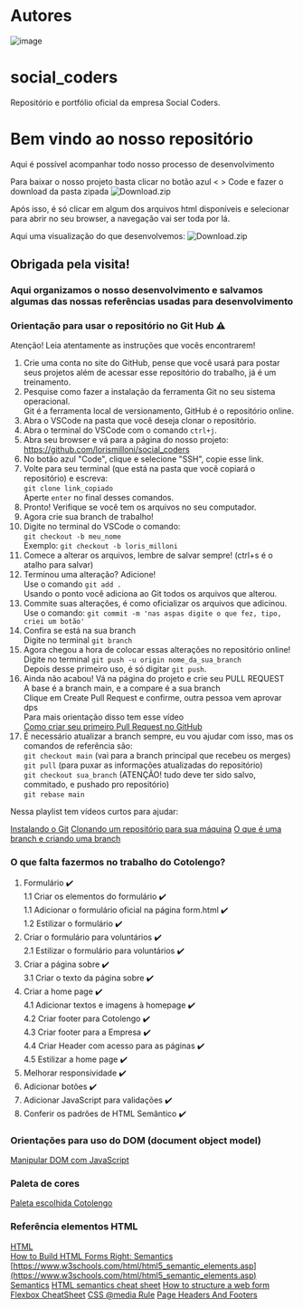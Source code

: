 # Autores
![image](https://user-images.githubusercontent.com/80106256/235923668-e931e0d4-1595-411c-8fc3-3079a3d5c419.png)

# social_coders
Repositório e portfólio oficial da empresa Social Coders.

# Bem vindo ao nosso repositório
Aqui é possível acompanhar todo nosso processo de desenvolvimento

Para baixar o nosso projeto basta clicar no botão azul < > Code e fazer o download da pasta zipada
![Download.zip](https://github.com/lorismilloni/social_coders/downloadProjecto.gif)

Após isso, é só clicar em algum dos arquivos html disponíveis e selecionar para abrir no seu browser, a navegação vai ser toda por lá.

Aqui uma visualização do que desenvolvemos:
![Download.zip](https://github.com/lorismilloni/social_coders/amostraSite.gif)

## Obrigada pela visita!

### Aqui organizamos o nosso desenvolvimento e salvamos algumas das nossas referências usadas para desenvolvimento

### Orientação para usar o repositório no Git Hub :warning: 
Atenção! Leia atentamente as instruções que vocês encontrarem!

1. Crie uma conta no site do GitHub, pense que você usará para postar seus projetos além de acessar esse repositório do trabalho, já é um treinamento.
2. Pesquise como fazer a instalação da ferramenta Git no seu sistema operacional.\
   Git é a ferramenta local de versionamento, GitHub é o repositório online.
3. Abra o VSCode na pasta que você deseja clonar o repositório.
4. Abra o terminal do VSCode com o comando `ctrl+j`.
5. Abra seu browser e vá para a página do nosso projeto: https://github.com/lorismilloni/social_coders
6. No botão azul "Code", clique e selecione "SSH", copie esse link.
7. Volte para seu terminal (que está na pasta que você copiará o repositório) e escreva:\
   `git clone link_copiado`\
   Aperte `enter` no final desses comandos.
8. Pronto! Verifique se você tem os arquivos no seu computador.
9. Agora crie sua branch de trabalho!
10. Digite no terminal do VSCode o comando:\
    `git checkout -b meu_nome`\
    Exemplo: `git checkout -b loris_milloni`
11. Comece a alterar os arquivos, lembre de salvar sempre! (ctrl+s é o atalho para salvar)
12. Terminou uma alteração? Adicione!\
    Use o comando `git add .`\
    Usando o ponto você adiciona ao Git todos os arquivos que alterou.
13. Commite suas alterações, é como oficializar os arquivos que adicinou.\
    Use o comando: `git commit -m 'nas aspas digite o que fez, tipo, criei um botão'`
14. Confira se está na sua branch\
    Digite no terminal `git branch`
15. Agora chegou a hora de colocar essas alterações no repositório online!
    Digite no terminal `git push -u origin nome_da_sua_branch`\
    Depois desse primeiro uso, é só digitar `git push`.
16. Ainda não acabou! Vá na página do projeto e crie seu PULL REQUEST\
    A base é a branch main, e a compare é a sua branch\
    Clique em Create Pull Request e confirme, outra pessoa vem aprovar dps\
    Para mais orientação disso tem esse vídeo\
    [Como criar seu primeiro Pull Request no GitHub](https://www.youtube.com/watch?v=Du04jBWrv4A)
17. É necessário atualizar a branch sempre, eu vou ajudar com isso, mas os comandos de referência são:\
    `git checkout main` (vai para a branch principal que recebeu os merges)\
    `git pull` (para puxar as informações atualizadas do repositório)\
    `git checkout sua_branch` (ATENÇÃO! tudo deve ter sido salvo, commitado, e pushado pro repositório)\
    `git rebase main`

Nessa playlist tem vídeos curtos para ajudar:

[Instalando o Git](https://www.youtube.com/watch?v=4IbSXeIFVE4&list=PLlAbYrWSYTiPA2iEiQ2PF_A9j__C4hi0A&index=5)
[Clonando um repositório para sua máquina](https://www.youtube.com/watch?v=WEPB5pDSEIg&list=PLlAbYrWSYTiPA2iEiQ2PF_A9j__C4hi0A&index=17)
[O que é uma branch e criando uma branch](https://www.youtube.com/watch?v=gptt0KjFPR4&list=PLlAbYrWSYTiPA2iEiQ2PF_A9j__C4hi0A&index=19)

### O que falta fazermos no trabalho do Cotolengo? 

1. Formulário :heavy_check_mark:\
   1.1 Criar os elementos do formulário :heavy_check_mark:\
   1.1 Adicionar o formulário oficial na página form.html :heavy_check_mark:\
   1.2 Estilizar o formulário :heavy_check_mark:
2. Criar o formulário para voluntários :heavy_check_mark:\
   2.1 Estilizar o formulário para voluntários :heavy_check_mark:
3. Criar a página sobre :heavy_check_mark:\
   3.1 Criar o texto da página sobre :heavy_check_mark:
4. Criar a home page :heavy_check_mark:\
   4.1 Adicionar textos e imagens à homepage :heavy_check_mark:\
   4.2 Criar footer para Cotolengo :heavy_check_mark:\
   4.3 Criar footer para a Empresa :heavy_check_mark:\
   4.4 Criar Header com acesso para as páginas :heavy_check_mark:\
   4.5 Estilizar a home page :heavy_check_mark:
5. Melhorar responsividade :heavy_check_mark:
6. Adicionar botões :heavy_check_mark:
7. Adicionar JavaScript para validações :heavy_check_mark:
8. Conferir os padrões de HTML Semântico :heavy_check_mark:

### Orientações para uso do DOM (document object model)

[Manipular DOM com JavaScript](https://www.youtube.com/watch?v=0dBY09OJm04)

### Paleta de cores

[Paleta escolhida Cotolengo](https://coolors.co/palette/335c67-fff3b0-e09f3e-9e2a2b-540b0e)

### Referência elementos HTML
[HTML](https://developer.mozilla.org/en-US/docs/Web/HTML/Element)\
[How to Build HTML Forms Right: Semantics](https://austingil.com/how-to-build-html-forms-right-semantics/)
[https://www.w3schools.com/html/html5_semantic_elements.asp](https://www.w3schools.com/html/html5_semantic_elements.asp)
[Semantics](https://developer.mozilla.org/en-US/docs/Glossary/Semantics)
[HTML semantics cheat sheet](https://learntheweb.courses/topics/html-semantics-cheat-sheet/)
[How to structure a web form](https://developer.mozilla.org/en-US/docs/Learn/Forms/How_to_structure_a_web_form)
[Flexbox CheatSheet](https://internetingishard.netlify.app/html-and-css/flexbox/index.html)
[CSS @media Rule](https://www.w3schools.com/cssref/css3_pr_mediaquery.php)
[Page Headers And Footers](https://www.uvm.edu/~bnelson/computer/javascript/pageheadersandfooters.html)
